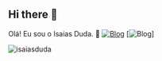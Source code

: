 ## Hi there 👋

Olá! Eu sou o Isaias Duda. 🤙
[![Blog](https://img.shields.io/badge/LinkedIn-0077B5?style=for-the-badge&logo=linkedin&logoColor=white)](https://www.linkedin.com/in/isaias-duda-8a3b05192)
[![Blog](https://img.shields.io/badge/Python-3776AB?style=for-the-badge&logo=python&logoColor=white)]




![isaiasduda](https://github-readme-stats.vercel.app/api/top-langs/?username=isaiasduda&hide_progress=true)

